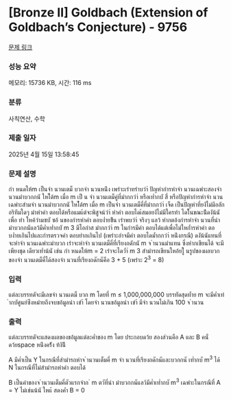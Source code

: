 # [Bronze II] Goldbach (Extension of Goldbach’s Conjecture) - 9756 

[문제 링크](https://www.acmicpc.net/problem/9756) 

### 성능 요약

메모리: 15736 KB, 시간: 116 ms

### 분류

사칙연산, 수학

### 제출 일자

2025년 4월 15일 13:58:45

### 문제 설명

<p>กำ หนดให้m เป็นจำ นวนเตม็ บวกจำ นวนหน่ึง เพรำะเรำทรำบวำ่ ปัญหำกำรหำจำ นวนเฉพำะสองจำ นวนมำบวกกนั ใหไ้ด้m เมื่อ m เป็ น จำ นวนเตม็คู่ที่มำกกวำ่ หรือเท่ำกบั สี่ หรือปัญหำกำรหำจำ นวนเฉพำะสำมจำ นวนมำบวกกนั ใหไ้ด้m เมื่อ m เป็นจำ นวนเตม็คี่ที่มำกกวำ่ เจ็ด เป็นปัญหำที่ยงัไม่มีอลักอริทึมใดๆ มำหำคำ ตอบได้หรือแมแ้ต่จะพิสูจน์วำ่ หำคำ ตอบไดเ้สมอยงัไม่มีใครทำ ไดใ้นขณะน้ีดงัน้นั เพื่อ ทำ ใหค้วำมซบั ซอ้ นของกำรหำคำ ตอบง่ำยข้ึน เรำพบวำ่ จริงๆ แลว้ หำกตอ้งกำรหำจำ นวนที่นำ มำบวกกนัแลว้มีค่ำเท่ำกบั m 3 มีโอกำส มำกกวำ่ m ในกำรมีคำ ตอบได้แต่เพื่อไม่ใหก้ำรหำคำ ตอบง่ำยเกินไปและกำรตรวจคำ ตอบยำกเกินไป (เพรำะอำจมีคำ ตอบไดม้ำกกวำ่ หน่ึงกรณี) ดงัน้นัแทนที่จะหำจำ นวนเฉพำะมำบวก เรำจะหำจำ นวนเตม็คี่ที่เรียงถดักนั m จ ำนวนมำแทน ซึ่งหำกเขียนได้ จะมีเพียงชุด เดียวเท่ำน้นั เช่น กำ หนดให้m = 2 เรำจะไดว้ำ่ m 3 สำมำรถเขียนใหอ้ยใู่ นรูปของผลบวกของจำ นวนเตม็คี่ได้สองจำ นวนที่เรียงถดักนัคือ 3 + 5 (เพรำะ 2<sup>3</sup> = 8)</p>

### 입력 

 <p>แต่ละบรรทดัจะมีเลขจำ นวนเตม็ บวก m โดยที่ m ≤ 1,000,000,000 บรรทัดสุดท้ำย m จะมีค่ำเท่ำกบัศูนย์ซ่ึงหมำยถึงจบขอ้มูลนำ เขำ้ โดยจำ นวนขอ้มูลนำ เขำ้ มีจำ นวนไม่เกิน 100 จ ำนวน</p>

### 출력 

 <p>แต่ละบรรทดัจะแสดงผลของขอ้มูลแต่ละค่ำของ m โดย ประกอบดว้ย สองส่วนคือ A และ B คนั่ ดว้ยspace หน่ึงคร้ัง ท้งัน้ี</p>

<p>A มีค่ำเป็น Y ในกรณีที่สำมำรถหำจ ำนวนเต็มคี่ m จำ นวนที่เรียงถดักนัและบวกกนั เท่ำกบั m<sup>3</sup> ได้ N ในกรณีที่ไม่สำมำรถหำคำ ตอบได้</p>

<p>B เป็นคำของจ ำนวนเต็มคี่ตัวแรกจำก ่ m ตวัที่นำ มำบวกกนัแลว้มีค่ำเท่ำกบั m<sup>3</sup> เฉพำะในกรณีที่ A = Y ไม่เช่นน้นั ใหแ้ สดงค่ำ B = 0</p>


